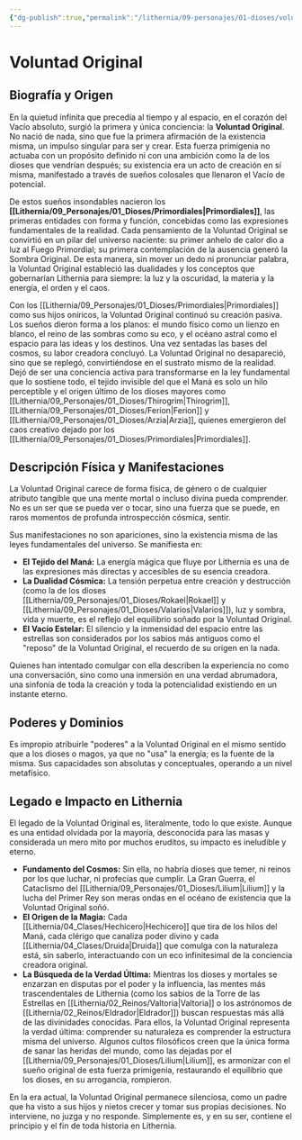 ```yaml
---
{"dg-publish":true,"permalink":"/lithernia/09-personajes/01-dioses/voluntad-original/","tags":["fuerza cósmica","deidad primigenia","creación","amanecer divino","abstracto","fuente de la magia"]}
---
```


# Voluntad Original

## Biografía y Origen

En la quietud infinita que precedía al tiempo y al espacio, en el corazón del Vacío absoluto, surgió la primera y única conciencia: la **Voluntad Original**. No nació de nada, sino que fue la primera afirmación de la existencia misma, un impulso singular para ser y crear. Esta fuerza primigenia no actuaba con un propósito definido ni con una ambición como la de los dioses que vendrían después; su existencia era un acto de creación en sí misma, manifestado a través de sueños colosales que llenaron el Vacío de potencial.

De estos sueños insondables nacieron los **[[Lithernia/09_Personajes/01_Dioses/Primordiales\|Primordiales]]**, las primeras entidades con forma y función, concebidas como las expresiones fundamentales de la realidad. Cada pensamiento de la Voluntad Original se convirtió en un pilar del universo naciente: su primer anhelo de calor dio a luz al Fuego Primordial; su primera contemplación de la ausencia generó la Sombra Original. De esta manera, sin mover un dedo ni pronunciar palabra, la Voluntad Original estableció las dualidades y los conceptos que gobernarían Lithernia para siempre: la luz y la oscuridad, la materia y la energía, el orden y el caos.

Con los [[Lithernia/09_Personajes/01_Dioses/Primordiales\|Primordiales]] como sus hijos oníricos, la Voluntad Original continuó su creación pasiva. Los sueños dieron forma a los planos: el mundo físico como un lienzo en blanco, el reino de las sombras como su eco, y el océano astral como el espacio para las ideas y los destinos. Una vez sentadas las bases del cosmos, su labor creadora concluyó. La Voluntad Original no desapareció, sino que se replegó, convirtiéndose en el sustrato mismo de la realidad. Dejó de ser una conciencia activa para transformarse en la ley fundamental que lo sostiene todo, el tejido invisible del que el Maná es solo un hilo perceptible y el origen último de los dioses mayores como [[Lithernia/09_Personajes/01_Dioses/Thirogrim\|Thirogrim]], [[Lithernia/09_Personajes/01_Dioses/Ferion\|Ferion]] y [[Lithernia/09_Personajes/01_Dioses/Arzia\|Arzia]], quienes emergieron del caos creativo dejado por los [[Lithernia/09_Personajes/01_Dioses/Primordiales\|Primordiales]].

## Descripción Física y Manifestaciones

La Voluntad Original carece de forma física, de género o de cualquier atributo tangible que una mente mortal o incluso divina pueda comprender. No es un ser que se pueda ver o tocar, sino una fuerza que se puede, en raros momentos de profunda introspección cósmica, sentir.

Sus manifestaciones no son apariciones, sino la existencia misma de las leyes fundamentales del universo. Se manifiesta en:
*   **El Tejido del Maná:** La energía mágica que fluye por Lithernia es una de las expresiones más directas y accesibles de su esencia creadora.
*   **La Dualidad Cósmica:** La tensión perpetua entre creación y destrucción (como la de los dioses [[Lithernia/09_Personajes/01_Dioses/Rokael\|Rokael]] y [[Lithernia/09_Personajes/01_Dioses/Valarios\|Valarios]]), luz y sombra, vida y muerte, es el reflejo del equilibrio soñado por la Voluntad Original.
*   **El Vacío Estelar:** El silencio y la inmensidad del espacio entre las estrellas son considerados por los sabios más antiguos como el "reposo" de la Voluntad Original, el recuerdo de su origen en la nada.

Quienes han intentado comulgar con ella describen la experiencia no como una conversación, sino como una inmersión en una verdad abrumadora, una sinfonía de toda la creación y toda la potencialidad existiendo en un instante eterno.

## Poderes y Dominios

Es impropio atribuirle "poderes" a la Voluntad Original en el mismo sentido que a los dioses o magos, ya que no "usa" la energía; es la fuente de la misma. Sus capacidades son absolutas y conceptuales, operando a un nivel metafísico.

## Legado e Impacto en Lithernia

El legado de la Voluntad Original es, literalmente, todo lo que existe. Aunque es una entidad olvidada por la mayoría, desconocida para las masas y considerada un mero mito por muchos eruditos, su impacto es ineludible y eterno.

*   **Fundamento del Cosmos:** Sin ella, no habría dioses que temer, ni reinos por los que luchar, ni profecías que cumplir. La Gran Guerra, el Cataclismo del [[Lithernia/09_Personajes/01_Dioses/Lilium\|Lilium]] y la lucha del Primer Rey son meras ondas en el océano de existencia que la Voluntad Original soñó.
*   **El Origen de la Magia:** Cada [[Lithernia/04_Clases/Hechicero\|Hechicero]] que tira de los hilos del Maná, cada clérigo que canaliza poder divino y cada [[Lithernia/04_Clases/Druida\|Druida]] que comulga con la naturaleza está, sin saberlo, interactuando con un eco infinitesimal de la conciencia creadora original.
*   **La Búsqueda de la Verdad Última:** Mientras los dioses y mortales se enzarzan en disputas por el poder y la influencia, las mentes más trascendentales de Lithernia (como los sabios de la Torre de las Estrellas en [[Lithernia/02_Reinos/Valtoria\|Valtoria]] o los astrónomos de [[Lithernia/02_Reinos/Eldrador\|Eldrador]]) buscan respuestas más allá de las divinidades conocidas. Para ellos, la Voluntad Original representa la verdad última: comprender su naturaleza es comprender la estructura misma del universo. Algunos cultos filosóficos creen que la única forma de sanar las heridas del mundo, como las dejadas por el [[Lithernia/09_Personajes/01_Dioses/Lilium\|Lilium]], es armonizar con el sueño original de esta fuerza primigenia, restaurando el equilibrio que los dioses, en su arrogancia, rompieron.

En la era actual, la Voluntad Original permanece silenciosa, como un padre que ha visto a sus hijos y nietos crecer y tomar sus propias decisiones. No interviene, no juzga y no responde. Simplemente es, y en su ser, contiene el principio y el fin de toda historia en Lithernia.